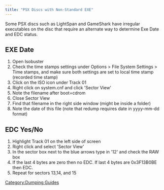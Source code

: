 ```yaml
---
title: "PSX Discs with Non-Standard EXE"
---
```


Some PSX discs such as LightSpan and GameShark have irregular
executables on the disc that require an alternate way to determine Exe
Date and EDC status.

## EXE Date

1.  Open Isobuster
2.  Check the time stamps settings under Options \> File System Settings
    \> Time stamps, and make sure both settings are set to local time
    stamp (recorded time stamp)
3.  Click on the ISO icon under Track 01
4.  Right click on system.cnf and click 'Sector View'
5.  Note the filename after boot=cdrom
6.  Close Sector View
7.  Find that filename in the right side window (might be inside a
    folder)
8.  Note the date of this file (note that redump requires date in
    yyyy-mm-dd format)

## EDC Yes/No

1.  Highlight Track 01 on the left side of screen
2.  Right click and select 'Sector View'
3.  In the sector box next to the blue arrows type in '12' and check the
    RAW box
4.  If the last 4 bytes are zero then no EDC. If last 4 bytes are
    0x3F13B0BE then EDC.
5.  Repeat for sectors 13,14, and 15

[Category:Dumping Guides](Category:Dumping_Guides "wikilink")